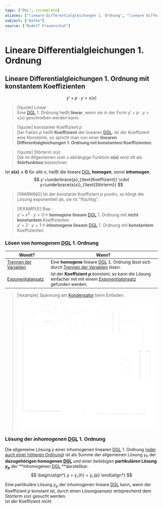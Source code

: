 ```yaml
---
tags: ["DGL", incomplete]
aliases: ["lineare Differentialgleichungen 1. Ordnung", "lineare Differentialgleichung 1. Ordnung"]
subject: ["mathe"]
source: ["Rudolf Frauenschuh"]
---
```


# Lineare Differentialgleichungen 1. Ordnung

## Lineare Differentialgleichungen 1. Ordnung mit konstantem Koeffizienten

$$y'+p\cdot y=s(x)$$


> [!quote] Linear  
> Eine [DGL]({MOC}%20DGL.md) 1. Ordnung heißt **linear**, wenn sie in der Form $y'+p\cdot y=s(x)$ geschrieben werden kann.

> [!quote] konstanter Koeffizient $p$  
> Der Faktor $p$ heißt **Koeffizient** der linearen [DGL]({MOC}%20DGL.md). ist der Koeffizient eine *Konstante*, so spricht man von einer **linearen Differentialgleichungen 1. Ordnung mit konstantem Koeffizienten**.

> [!quote] Störterm $s(x)$  
> Die im Allgemeinen vom $x$ abhängige Funktion **$s(x)$** wird oft als **Störfunktion** bezeichnet.

Ist **$s(x)=0$** für *alle* x, heißt die lineare [DGL]({MOC}%20DGL.md) **homogen**, sonst **inhomogen**.
$$
y'+\underbrace{p}_{\text{Koeffizient}} \cdot y=\underbrace{s(x)}_{\text{Störterm}}
$$

> [!WARNING] Ist der konstante Koeffizient $p$ positiv, so klingt die Lösung exponentiell ab, sie ist "flüchtig". 

> [!EXAMPLE] Bsp.:  
> $y'+x^{2}\cdot y=0\rightarrow$ **homogene lineare** [DGL]({MOC}%20DGL.md) 1. Ordnung mit **nicht konstantem** Koeffizienten  
> $y'+2\cdot y=1\rightarrow$ **inhomogene lineare** [DGL]({MOC}%20DGL.md) 1. Ordnung mit **konstantem** Koeffizienten

### Lösen von *homogenen* [DGL]({MOC}%20DGL.md) 1. Ordnung

| Womit?                                                | Wann?                                                                                                                                             |
| ----------------------------------------------------- | ------------------------------------------------------------------------------------------------------------------------------------------------- |
| [Trennen der Variablen](Trennen%20der%20Variablen.md) | Eine **homogene** lineare [DGL]({MOC}%20DGL.md) 1. Ordnung lässt sich durch [Trennen der Variablen](Trennen%20der%20Variablen.md) lösen.          |
| [Exponentialansatz](Exponentialansatz.md)             | Ist der **Koeffizient $p$** *konstant*, so kann die Lösung einfacher mit mit einem *[Exponentialansatz](Exponentialansatz.md)* gefunden werden. |

> [!example] Spannung am [Kondensator](../../hwe/Kapazität.md) beim Entladen.  
> ![200](../assets/c_disch.png)

### Lösung der *inhomogenen* [DGL]({MOC}%20DGL.md) 1. Ordnung

Die allgemeine Lösung $y$ einer inhomogenen linearen [DGL]({MOC}%20DGL.md) 1. Ordnung ([oder auch einer höheren Ordnung]({MOC}%20DGL.md)) ist als Summe der allgemeinen Lösung $y_{h}$ der **dazugehörigen homogenen [DGL]({MOC}%20DGL.md)** und einer *beliebigen* **partikulären Lösung $y_{p}$** der **inhomogenen [DGL]({MOC}%20DGL.md) **darstellbar:
$$
\begin{align*}
	y = y_{h} + y_{p}
\end{align*}
$$

Eine partikuläre Lösung $y_{p}$ der inhomogenen lineare [DGL]({MOC}%20DGL.md) kann, wenn der Koeffizient $p$ konstant ist, durch einen Lösungsansatz entsprechend dem Störterm $s(x)$ gesucht werden.  
Ist der Koeffizient nicht 
